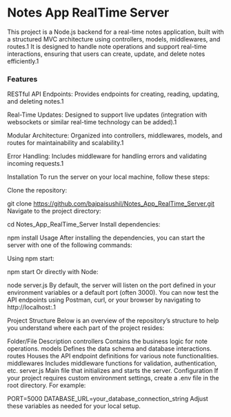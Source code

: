# Notes App RealTime Server

This project is a Node.js backend for a real-time notes application, built with a structured MVC architecture using controllers, models, middlewares, and routes.1 It is designed to handle note operations and support real-time interactions, ensuring that users can create, update, and delete notes efficiently.1

### Features
RESTful API Endpoints: Provides endpoints for creating, reading, updating, and deleting notes.1

Real-Time Updates: Designed to support live updates (integration with websockets or similar real-time technology can be added).1

Modular Architecture: Organized into controllers, middlewares, models, and routes for maintainability and scalability.1

Error Handling: Includes middleware for handling errors and validating incoming requests.1

Installation
To run the server on your local machine, follow these steps:

Clone the repository:


git clone https://github.com/bajpaisushil/Notes_App_RealTime_Server.git
Navigate to the project directory:


cd Notes_App_RealTime_Server
Install dependencies:


npm install
Usage
After installing the dependencies, you can start the server with one of the following commands:

Using npm start:


npm start
Or directly with Node:


node server.js
By default, the server will listen on the port defined in your environment variables or a default port (often 3000). You can now test the API endpoints using Postman, curl, or your browser by navigating to http://localhost:<PORT>.1

Project Structure
Below is an overview of the repository’s structure to help you understand where each part of the project resides:

Folder/File	Description
controllers	Contains the business logic for note operations.
models	Defines the data schema and database interactions.
routes	Houses the API endpoint definitions for various note functionalities.
middlewares	Includes middleware functions for validation, authentication, etc.
server.js	Main file that initializes and starts the server.
Configuration
If your project requires custom environment settings, create a .env file in the root directory. For example:


PORT=5000
DATABASE_URL=your_database_connection_string
Adjust these variables as needed for your local setup.
